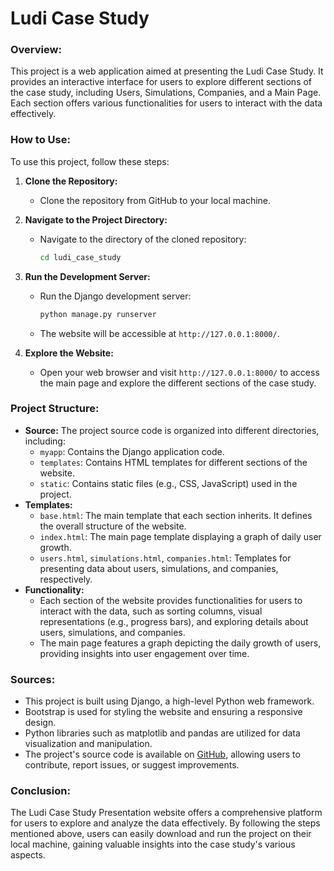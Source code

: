 # Ludi Case Study
### Overview:

This project is a web application aimed at presenting the Ludi Case Study. It provides an interactive interface for users to explore different sections of the case study, including Users, Simulations, Companies, and a Main Page. Each section offers various functionalities for users to interact with the data effectively.

### How to Use:

To use this project, follow these steps:

1. **Clone the Repository:**
   - Clone the repository from GitHub to your local machine.
   
2. **Navigate to the Project Directory:**
   - Navigate to the directory of the cloned repository:
     ```bash
     cd ludi_case_study
     ```
   
3. **Run the Development Server:**
   - Run the Django development server:
     ```bash
     python manage.py runserver
     ```
   - The website will be accessible at `http://127.0.0.1:8000/`.

4. **Explore the Website:**
   - Open your web browser and visit `http://127.0.0.1:8000/` to access the main page and explore the different sections of the case study.

### Project Structure:

- **Source:** The project source code is organized into different directories, including:
  - `myapp`: Contains the Django application code.
  - `templates`: Contains HTML templates for different sections of the website.
  - `static`: Contains static files (e.g., CSS, JavaScript) used in the project.
- **Templates:**
  - `base.html`: The main template that each section inherits. It defines the overall structure of the website.
  - `index.html`: The main page template displaying a graph of daily user growth.
  - `users.html`, `simulations.html`, `companies.html`: Templates for presenting data about users, simulations, and companies, respectively.
- **Functionality:**
  - Each section of the website provides functionalities for users to interact with the data, such as sorting columns, visual representations (e.g., progress bars), and exploring details about users, simulations, and companies.
  - The main page features a graph depicting the daily growth of users, providing insights into user engagement over time.

### Sources:

- This project is built using Django, a high-level Python web framework.
- Bootstrap is used for styling the website and ensuring a responsive design.
- Python libraries such as matplotlib and pandas are utilized for data visualization and manipulation.
- The project's source code is available on [GitHub](https://github.com/mehmet416/ludi_case_study), allowing users to contribute, report issues, or suggest improvements.

### Conclusion:

The Ludi Case Study Presentation website offers a comprehensive platform for users to explore and analyze the data effectively. By following the steps mentioned above, users can easily download and run the project on their local machine, gaining valuable insights into the case study's various aspects.
